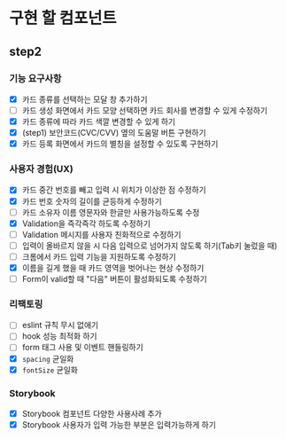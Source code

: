 # 구현 할 컴포넌트

## step2

### 기능 요구사항

- [x] 카드 종류를 선택하는 모달 창 추가하기
- [ ] 카드 생성 화면에서 카드 모양 선택하면 카드 회사를 변경할 수 있게 수정하기
- [x] 카드 종류에 따라 카드 색깔 변경할 수 있게 하기
- [x] (step1) 보안코드(CVC/CVV) 옆의 도움말 버튼 구현하기
- [x] 카드 등록 화면에서 카드의 별칭을 설정할 수 있도록 구현하기

### 사용자 경험(UX)

- [x] 카드 중간 번호를 빼고 입력 시 위치가 이상한 점 수정하기
- [x] 카드 번호 숫자의 길이를 균등하게 수정하기
- [ ] 카드 소유자 이름 영문자와 한글만 사용가능하도록 수정
- [x] Validation을 즉각즉각 하도록 수정하기
- [ ] Validation 메시지를 사용자 친화적으로 수정하기
- [ ] 입력이 올바르지 않을 시 다음 입력으로 넘어가지 않도록 하기(Tab키 눌렀을 때)
- [ ] 크롬에서 카드 입력 기능을 지원하도록 수정하기
- [x] 이름을 길게 했을 때 카드 영역을 벗어나는 현상 수정하기
- [ ] Form이 valid할 때 "다음" 버튼이 활성화되도록 수정하기

### 리팩토링

- [ ] eslint 규칙 무시 없애기
- [ ] hook 성능 최적화 하기
- [ ] form 태그 사용 및 이벤트 핸들링하기
- [x] `spacing` 균일화
- [x] `fontSize` 균일화

### Storybook

- [x] Storybook 컴포넌트 다양한 사용사례 추가
- [x] Storybook 사용자가 입력 가능한 부분은 입력가능하게 하기
